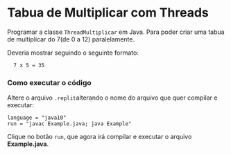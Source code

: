 # Tabua de Multiplicar com Threads
Programar a classe `ThreadMultiplicar` em Java. Para poder criar uma tabua de multiplicar do 7(de 0 a 12) paralelamente.

Deveria mostrar seguindo o seguinte formato:

```
  7 x 5 = 35
```


### Como executar o código
Altere o arquivo `.replit`alterando o nome do arquivo que quer compilar e executar:

```
language = "java10"
run = "javac Example.java; java Example"
``` 
Clique no botão `run`, que agora irá compilar e executar o arquivo **Example.java**.